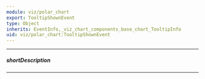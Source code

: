 ```yaml
---
module: viz/polar_chart
export: TooltipShownEvent
type: Object
inherits: EventInfo,_viz_chart_components_base_chart_TooltipInfo
uid: viz/polar_chart:TooltipShownEvent
---
```

---
##### shortDescription
<!-- Description goes here -->

---
<!-- Description goes here -->